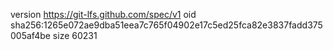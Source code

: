 version https://git-lfs.github.com/spec/v1
oid sha256:1265e072ae9dba51eea7c765f04902e17c5ed25fca82e3837fadd375005af4be
size 60231
